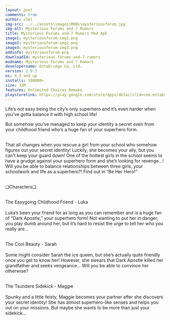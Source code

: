 ```yaml
---
layout: post
comments: true
author: chel
img-src: ../../assets\images\MODs\mysteriousforum.jpg
img-alt: Mysterious Forums and 7 Rumors
title: Mysterious Forums and 7 Rumors Mod Apk 
image1: mysteriousforum-img1.png
image2: mysteriousforum-img2.png 
image3: mysteriousforum-img3.png
addinfo: mysteriousforum.png
downloadId: mysterious-forums-and-7-rumors
modname: Mysterious Forums and 7 Rumors
developername: Entabridge Co, Ltd.
version: 2.0.3
os: 4.3 and up
installs: 100000+
size: 32M
features: Unlimited Choices Remake
playstorelink: https://play.google.com/store/apps/details?id=com.entabridge.chatnovel3en
---
```

<p>Life’s not easy being the city’s only superhero and it’s even harder when you’ve gotta balance it with high school life! 

But somehow you’ve managed to keep your identity a secret even from your childhood friend who’s a huge fan of your superhero form.<br><br>

That all changes when you rescue a girl from your school who somehow figures out your secret identity! Luckily, she becomes your ally, but you can’t keep your guard down! One of the hottest girls in the school seems to have a grudge against your superhero form and she’s looking for revenge…! Will you be able to balance relationships between three girls, your schoolwork and life as a superhero?! Find out in “Be Her Hero!”<br><br>

❏Characters❏<br><br>

The Easygoing Childhood Friend - Luka<br><br>
Luka’s been your friend for as long as you can remember and is a huge fan of “Dark Apostle,” your superhero form! Not wanting to put her in danger, you play dumb around her, but it’s hard to resist the urge to tell her who you really are…<br><br>

The Cool Beauty - Sarah<br><br>
Some might consider Sarah the ice queen, but she’s actually quite friendly once you get to know her! However, she swears that Dark Apostle killed her grandfather and seeks vengeance… Will you be able to convince her otherwise?<br><br>

The Tsundere Sidekick - Maggie<br><br>
Spunky and a little feisty, Maggie becomes your partner after she discovers your secret identity! She has almost superhero-like senses and helps you out on your missions. But maybe she wants to be more than just your sidekick...</p>